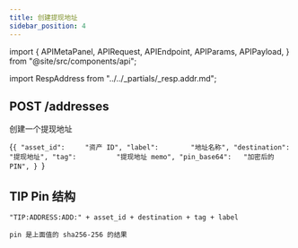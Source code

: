 ```yaml
---
title: 创建提现地址
sidebar_position: 4
---
```


import {
  APIMetaPanel,
  APIRequest,
  APIEndpoint,
  APIParams,
  APIPayload,
} from "@site/src/components/api";

import RespAddress from "../../_partials/_resp.addr.md";

## POST /addresses

创建一个提现地址

<APIEndpoint url="/addresses" />

<APIMetaPanel scope="Authorized" scopeNote="" />

<APIPayload>{`{
  "asset_id":     "资产 ID",
  "label":        "地址名称",
  "destination":  "提现地址",
  "tag":          "提现地址 memo",
  "pin_base64":   "加密后的 PIN",
}
`}</APIPayload>

## TIP Pin 结构

```
"TIP:ADDRESS:ADD:" + asset_id + destination + tag + label

pin 是上面值的 sha256-256 的结果
```


<APIRequest
  title="Create an ETH address"
  method="POST"
  url='/addresses --data &apos;{"asset_id":"43d61dcd-e413-450d-80b8-101d5e903357","label":"Jason ETH Address","pin":"nRF5OyFmO4REG6lcPk1jwKDJrENim791uLe+HH0g7EwQHXK9FgCMJl5RDKbeCNDW","destination":"0x86fa049857e0209aa7d9e616f7eb3b3b78ecfdb0", "tag": "", "label": ""}&apos;'
/>

<RespAddress />
